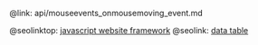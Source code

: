 @link: api/mouseevents_onmousemoving_event.md

@seolinktop: [javascript website framework](https://webix.com)
@seolink: [data table](https://webix.com/widget/datatable/)